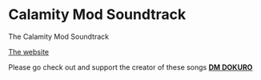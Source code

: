 # Calamity Mod Soundtrack
The Calamity Mod Soundtrack

<a href="https://animesongs-memes.github.io/Calamity-Mod-Soundtrack/">The website</a>

Please go check out and support the creator of these songs <a href="https://soundcloud.com/dm-dokuro"><b>DM DOKURO</b></a>

